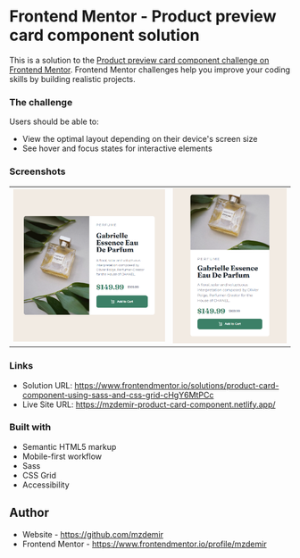# Frontend Mentor - Product preview card component solution

This is a solution to the [Product preview card component challenge on Frontend Mentor](https://www.frontendmentor.io/challenges/product-preview-card-component-GO7UmttRfa). Frontend Mentor challenges help you improve your coding skills by building realistic projects.

### The challenge

Users should be able to:

- View the optimal layout depending on their device's screen size
- See hover and focus states for interactive elements

### Screenshots

<table>
  <tr>
    <td><img src="./desktop-preview.png" alt="desktop preview"></td>
    <td><img src="./mobile-preview.png" alt="mobile preview"></td>
  </tr>
</table>

### Links

- Solution URL: https://www.frontendmentor.io/solutions/product-card-component-using-sass-and-css-grid-cHgY6MtPCc
- Live Site URL: https://mzdemir-product-card-component.netlify.app/

### Built with

- Semantic HTML5 markup
- Mobile-first workflow
- Sass
- CSS Grid
- Accessibility

## Author

- Website - https://github.com/mzdemir
- Frontend Mentor - https://www.frontendmentor.io/profile/mzdemir
